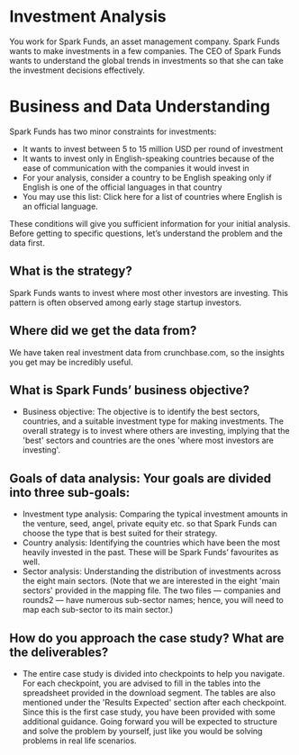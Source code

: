 # Investment Analysis
You work for Spark Funds, an asset management company. Spark Funds wants to make investments in a few companies. The CEO of Spark Funds wants to understand the global trends in investments so that she can take the investment decisions effectively.

# Business and Data Understanding
Spark Funds has two minor constraints for investments:
- It wants to invest between 5 to 15 million USD per round of investment
- It wants to invest only in English-speaking countries because of the ease of communication with the companies it would invest in
- For your analysis, consider a country to be English speaking only if English is one of the official languages in that country
- You may use this list: Click here for a list of countries where English is an official language.

 

These conditions will give you sufficient information for your initial analysis. Before getting to specific questions, let’s understand the problem and the data first.

## What is the strategy?
Spark Funds wants to invest where most other investors are investing. This pattern is often observed among early stage startup investors.
## Where did we get the data from? 
We have taken real investment data from crunchbase.com, so the insights you get may be incredibly useful.
## What is Spark Funds’ business objective?
- Business objective: The objective is to identify the best sectors, countries, and a suitable investment type for making investments. The overall strategy is to invest where others are investing, implying that the 'best' sectors and countries are the ones 'where most investors are investing'.
## Goals of data analysis: Your goals are divided into three sub-goals:
- Investment type analysis: Comparing the typical investment amounts in the venture, seed, angel, private equity etc. so that Spark Funds can choose the type that is best suited for their strategy.
- Country analysis: Identifying the countries which have been the most heavily invested in the past. These will be Spark Funds’ favourites as well.
- Sector analysis: Understanding the distribution of investments across the eight main sectors. (Note that we are interested in the eight 'main sectors' provided in the mapping file. The two files — companies and rounds2 — have numerous sub-sector names; hence, you will need to map each sub-sector to its main sector.)

## How do you approach the case study? What are the deliverables?

- The entire case study is divided into checkpoints to help you navigate. For each checkpoint, you are advised to fill in the tables into the spreadsheet provided in the download segment. The tables are also mentioned under the 'Results Expected' section after each checkpoint. Since this is the first case study, you have been provided with some additional guidance. Going forward you will be expected to structure and solve the problem by yourself, just like you would be solving problems in real life scenarios.
